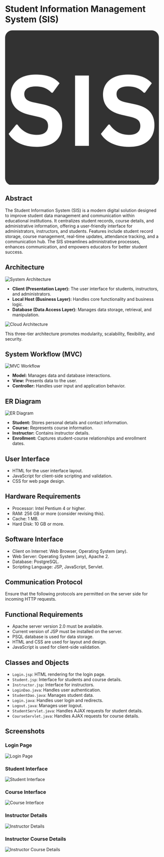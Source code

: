# Student Information Management System (SIS)

![SIS Icon](./IMAGES/SISicon.png)

## Abstract

The Student Information System (SIS) is a modern digital solution designed to improve student data management and communication within educational institutions. It centralizes student records, course details, and administrative information, offering a user-friendly interface for administrators, instructors, and students. Features include student record storage, course management, real-time updates, attendance tracking, and a communication hub. The SIS streamlines administrative processes, enhances communication, and empowers educators for better student success.

## Architecture

![System Architecture](https://github.com/ishhookayy/StudentInformationManagement/assets/138235393/3f7dabea-ae08-4e47-a274-713fa935ab76)

- **Client (Presentation Layer):** The user interface for students, instructors, and administrators.
- **Local Host (Business Layer):** Handles core functionality and business logic.
- **Database (Data Access Layer):** Manages data storage, retrieval, and manipulation.

![Cloud Architecture](https://github.com/ishhookayy/StudentInformationManagement/assets/138235393/01687ed3-798b-4fbf-8d0b-450737b7c5e3)

This three-tier architecture promotes modularity, scalability, flexibility, and security.

## System Workflow (MVC)

![MVC Workflow](https://github.com/ishhookayy/StudentInformationManagement/assets/138235393/cbdb4524-1c61-44e3-a19b-36be686edf9d)

- **Model:** Manages data and database interactions.
- **View:** Presents data to the user.
- **Controller:** Handles user input and application behavior.

## ER Diagram

![ER Diagram](https://github.com/ishhookayy/StudentInformationManagement/assets/138235393/35dd802e-a400-42a9-a08a-6cef84199d55)

- **Student:** Stores personal details and contact information.
- **Course:** Represents course information.
- **Instructor:** Contains instructor details.
- **Enrollment:** Captures student-course relationships and enrollment dates.

## User Interface

- HTML for the user interface layout.
- JavaScript for client-side scripting and validation.
- CSS for web page design.

## Hardware Requirements

- Processor: Intel Pentium 4 or higher.
- RAM: 256 GB or more (consider revising this).
- Cache: 1 MB.
- Hard Disk: 10 GB or more.

## Software Interface

- Client on Internet: Web Browser, Operating System (any).
- Web Server: Operating System (any), Apache 2.
- Database: PostgreSQL.
- Scripting Language: JSP, JavaScript, Servlet.

## Communication Protocol

Ensure that the following protocols are permitted on the server side for incoming HTTP requests.

## Functional Requirements

- Apache server version 2.0 must be available.
- Current version of JSP must be installed on the server.
- PSQL database is used for data storage.
- HTML and CSS are used for layout and design.
- JavaScript is used for client-side validation.

## Classes and Objects

- `Login.jsp`: HTML rendering for the login page.
- `Student.jsp`: Interface for students and course details.
- `Instructor.jsp`: Interface for instructors.
- `LoginDao.java`: Handles user authentication.
- `StudentDao.java`: Manages student data.
- `Login.java`: Handles user login and redirects.
- `Logout.java`: Manages user logout.
- `StudentServlet.java`: Handles AJAX requests for student details.
- `CourseServlet.java`: Handles AJAX requests for course details.

## Screenshots

### Login Page
![Login Page](https://github.com/ishhookayy/StudentInformationManagement/assets/138235393/9df3bcf2-eb74-43bd-a08b-9bad7f59e7a7)

### Student Interface
![Student Interface](https://github.com/ishhookayy/StudentInformationManagement/assets/138235393/d524499e-2aec-492b-9a9c-26854e41148e)

### Course Interface
![Course Interface](https://github.com/ishhookayy/StudentInformationManagement/assets/138235393/0f27b529-6321-4fca-bdbf-b5e021802053)

### Instructor Details
![Instructor Details](https://github.com/ishhookayy/StudentInformationManagement/assets/138235393/918f659d-103b-4e11-a120-46530ecdf05e)

### Instructor Course Details
![Instructor Course Details](https://github.com/ishhookayy/StudentInformationManagement/assets/138235393/f34d40e8-ff59-4dc1-bd9a-cd1342905b65)

